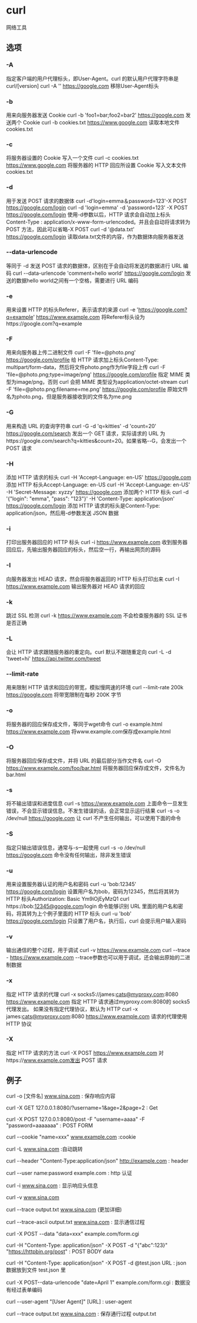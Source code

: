 # curl
网络工具

## 选项

### -A 
指定客户端的用户代理标头，即User-Agent。curl 的默认用户代理字符串是curl/[version] 
curl -A '' https://google.com 
移除User-Agent标头 

### -b 
用来向服务器发送 Cookie 
curl -b 'foo1=bar;foo2=bar2' https://google.com 
发送两个 Cookie 
curl -b cookies.txt https://www.google.com 
读取本地文件cookies.txt 

### -c 
将服务器设置的 Cookie 写入一个文件 
curl -c cookies.txt https://www.google.com 
将服务器的 HTTP 回应所设置 Cookie 写入文本文件cookies.txt 

### -d 
用于发送 POST 请求的数据体 
curl -d'login=emma＆password=123'-X POST https://google.com/login 
curl -d 'login=emma' -d 'password=123' -X POST  https://google.com/login 
使用-d参数以后，HTTP 请求会自动加上标头Content-Type : application/x-www-form-urlencoded。并且会自动将请求转为 POST 方法，因此可以省略-X POST 
curl -d '@data.txt' https://google.com/login 
读取data.txt文件的内容，作为数据体向服务器发送 

### --data-urlencode  
等同于 -d 发送 POST 请求的数据体，区别在于会自动将发送的数据进行 URL 编码 
curl --data-urlencode 'comment=hello world' https://google.com/login 
发送的数据hello world之间有一个空格，需要进行 URL 编码 

### -e 
用来设置 HTTP 的标头Referer，表示请求的来源 
curl -e 'https://google.com?q=example' https://www.example.com 
将Referer标头设为https://google.com?q=example 

### -F 
用来向服务器上传二进制文件 
curl -F 'file=@photo.png' https://google.com/profile 
给 HTTP 请求加上标头Content-Type: multipart/form-data，然后将文件photo.png作为file字段上传 
curl -F 'file=@photo.png;type=image/png' https://google.com/profile 
指定 MIME 类型为image/png，否则 curl 会把 MIME 类型设为application/octet-stream 
curl -F 'file=@photo.png;filename=me.png' https://google.com/profile 
原始文件名为photo.png，但是服务器接收到的文件名为me.png 

### -G 
用来构造 URL 的查询字符串 
curl -G -d 'q=kitties' -d 'count=20' https://google.com/search 
发出一个 GET 请求，实际请求的 URL 为https://google.com/search?q=kitties&count=20。如果省略--G，会发出一个 POST 请求 

### -H 
添加 HTTP 请求的标头 
curl -H 'Accept-Language: en-US' https://google.com 
添加 HTTP 标头Accept-Language: en-US 
curl -H 'Accept-Language: en-US' -H 'Secret-Message: xyzzy' https://google.com 
添加两个 HTTP 标头 
curl -d '{"login": "emma", "pass": "123"}' -H 'Content-Type: application/json' https://google.com/login 
添加 HTTP 请求的标头是Content-Type: application/json，然后用-d参数发送 JSON 数据 

### -i 
打印出服务器回应的 HTTP 标头 
curl -i https://www.example.com 
收到服务器回应后，先输出服务器回应的标头，然后空一行，再输出网页的源码 

### -I 
向服务器发出 HEAD 请求，然会将服务器返回的 HTTP 标头打印出来 
curl -I https://www.example.com 
输出服务器对 HEAD 请求的回应 

### -k 
跳过 SSL 检测 
curl -k https://www.example.com 
不会检查服务器的 SSL 证书是否正确 

### -L 
会让 HTTP 请求跟随服务器的重定向。curl 默认不跟随重定向 
curl -L -d 'tweet=hi' https://api.twitter.com/tweet 

### --limit-rate 
用来限制 HTTP 请求和回应的带宽，模拟慢网速的环境 
curl --limit-rate 200k https://google.com 
将带宽限制在每秒 200K 字节 

### -o 
将服务器的回应保存成文件，等同于wget命令 
curl -o example.html https://www.example.com 
将www.example.com保存成example.html 

### -O 
将服务器回应保存成文件，并将 URL 的最后部分当作文件名 
curl -O https://www.example.com/foo/bar.html 
将服务器回应保存成文件，文件名为bar.html 

### -s 
将不输出错误和进度信息 
curl -s https://www.example.com 
上面命令一旦发生错误，不会显示错误信息。不发生错误的话，会正常显示运行结果 
curl -s -o /dev/null https://google.com 
让 curl 不产生任何输出，可以使用下面的命令 

### -S 
指定只输出错误信息，通常与-s一起使用 
curl -s -o /dev/null https://google.com 
命令没有任何输出，除非发生错误 

### -u 
用来设置服务器认证的用户名和密码 
curl -u 'bob:12345' https://google.com/login 
设置用户名为bob，密码为12345，然后将其转为 HTTP 标头Authorization: Basic Ym9iOjEyMzQ1 
curl https://bob:12345@google.com/login 
命令能够识别 URL 里面的用户名和密码，将其转为上个例子里面的 HTTP 标头 
curl -u 'bob' https://google.com/login 
只设置了用户名，执行后，curl 会提示用户输入密码 

### -v 
输出通信的整个过程，用于调试 
curl -v https://www.example.com 
curl --trace - https://www.example.com 
--trace参数也可以用于调试，还会输出原始的二进制数据 

### -x 
指定 HTTP 请求的代理 
curl -x socks5://james:cats@myproxy.com:8080 https://www.example.com 
指定 HTTP 请求通过myproxy.com:8080的 socks5 代理发出。 
如果没有指定代理协议，默认为 HTTP 
curl -x james:cats@myproxy.com:8080 https://www.example.com 
请求的代理使用 HTTP 协议 

### -X 
指定 HTTP 请求的方法 
curl -X POST https://www.example.com 
对https://www.example.com发出 POST 请求 


## 例子
curl -o [文件名] www.sina.com : 保存响应内容 

curl -X GET 127.0.0.1:8080/\?username=1\&age=2\&page=2 : Get 

curl -X POST 127.0.0.1:8080/post -F "username=aaaa" -F "password=aaaaaaa"  : POST FORM 

curl --cookie "name=xxx" www.example.com  :cookie 

curl -L www.sina.com  :自动跳转 

curl --header "Content-Type:application/json" http://example.com : header 

curl --user name:password example.com : http 认证 

curl -i www.sina.com  : 显示响应头信息 

curl -v www.sina.com 

curl --trace output.txt www.sina.com (更加详细) 

curl --trace-ascii output.txt www.sina.com : 显示通信过程 

curl -X POST --data "data=xxx" example.com/form.cgi 

curl -H "Content-Type: application/json" -X POST -d "{\"abc\":123}" "https://httpbin.org/post"  : POST BODY data 

curl -H "Content-Type: application/json" -X POST -d @test.json URL : json 数据放到文件 test.json 里 

curl -X POST--data-urlencode "date=April 1" example.com/form.cgi  : 数据没有经过表单编码 

curl --user-agent "[User Agent]" [URL] : user-agent 

curl --trace output.txt www.sina.com : 保存通行过程 output.txt 

